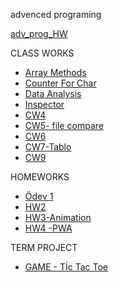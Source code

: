 advenced programing <br>

[adv_prog_HW](https://github.com/cankaya96/adv_prog_HW)<br>

CLASS WORKS
- [Array Methods](https://cankaya96.github.io/adv_prog_HW/Array%20Demo.html) <br>
- [Counter For Char](https://cankaya96.github.io/adv_prog_HW/Counter%20page.html) <br>
- [Data Analysis](https://cankaya96.github.io/adv_prog_HW/c4_data.html) <br>    
- [Inspector](https://cankaya96.github.io/adv_prog_HW/inspector.html) <br>
- [CW4](https://cankaya96.github.io/adv_prog_HW/CW4/index1.html) <br>
- [CW5- file compare](https://cankaya96.github.io/adv_prog_HW/CW5/compareFiles.html) <br>
- [CW6](https://cankaya96.github.io/adv_prog_HW/CW6/deneme_sayfasi.html) <br>
- [CW7-Tablo](https://cankaya96.github.io/adv_prog_HW/CW7/CW7.html)<br>
- [CW9](https://cankaya96.github.io/adv_prog_HW/CW9.html)

HOMEWORKS <br>
- [Ödev 1](https://cankaya96.github.io/adv_prog_HW/Odev1.html) <br>
- [HW2](https://cankaya96.github.io/adv_prog_HW/HW2/Databse.html)<br>
- [HW3-Animation](https://cankaya96.github.io/adv_prog_HW/HW3/Animation.html) <br>
- [HW4 -PWA](https://cankaya96.github.io/adv_prog_HW/HW4/PWA.html)<br>


TERM PROJECT <br>
- [GAME - Tİc Tac Toe](https://cankaya96.github.io/adv_prog_HW/GAME/index.html)<br>
